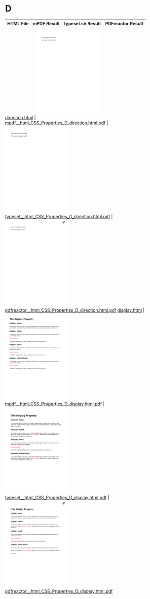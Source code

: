 
# D
HTML File | mPDF Result | typeset.sh Result | PDFreactor Result
------------ | ------------- | ------------- | -------------

[direction.html](/html/CSS%20Properties/D/direction.html) | ![](result/mpdf__html_CSS_Properties_D_direction.html.png) [mpdf__html_CSS_Properties_D_direction.html.pdf](result/mpdf__html_CSS_Properties_D_direction.html.pdf) | ![](result/typeset__html_CSS_Properties_D_direction.html.png) [typeset__html_CSS_Properties_D_direction.html.pdf](result/typeset__html_CSS_Properties_D_direction.html.pdf) | ![](result/pdfreactor__html_CSS_Properties_D_direction.html.png) [pdfreactor__html_CSS_Properties_D_direction.html.pdf](result/pdfreactor__html_CSS_Properties_D_direction.html.pdf)
[display.html](/html/CSS%20Properties/D/display.html) | ![](result/mpdf__html_CSS_Properties_D_display.html.png) [mpdf__html_CSS_Properties_D_display.html.pdf](result/mpdf__html_CSS_Properties_D_display.html.pdf) | ![](result/typeset__html_CSS_Properties_D_display.html.png) [typeset__html_CSS_Properties_D_display.html.pdf](result/typeset__html_CSS_Properties_D_display.html.pdf) | ![](result/pdfreactor__html_CSS_Properties_D_display.html.png) [pdfreactor__html_CSS_Properties_D_display.html.pdf](result/pdfreactor__html_CSS_Properties_D_display.html.pdf)
